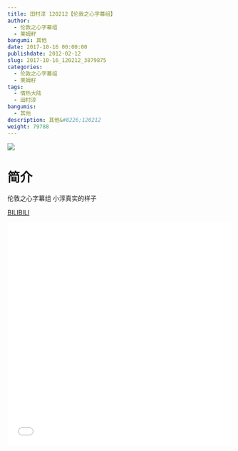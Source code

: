 ```yaml
---
title: 田村淳 120212【伦敦之心字幕组】
author: 
  - 伦敦之心字幕组
  - 莱姆籽
bangumi: 其他
date: 2017-10-16 00:00:00
publishdate: 2012-02-12
slug: 2017-10-16_120212_3879875
categories: 
  - 伦敦之心字幕组
  - 莱姆籽
tags: 
  - 情热大陆
  - 田村淳
bangumis: 
  - 其他
description: 其他&#8226;120212
weight: 79788
---
```


![](https://i.imgur.com/txG8QDL.jpg)

# 简介  
伦敦之心字幕组 小淳真实的样子

  [BILIBILI](https://www.bilibili.com/video/av3879875/)


  <iframe src="//www.bilibili.com/html/html5player.html?cid=6238641&aid=3879875" width="100%" height="500" frameborder="0" allowfullscreen="allowfullscreen"></iframe>
